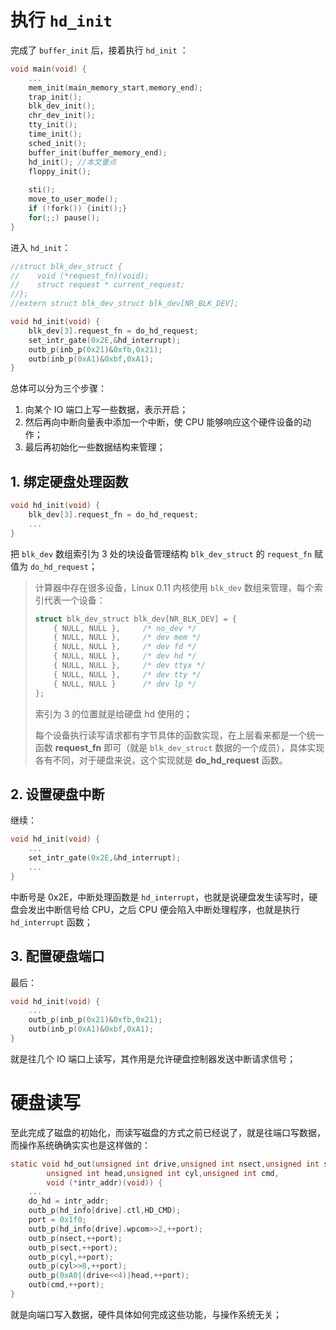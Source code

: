 # 执行 `hd_init`

完成了 `buffer_init` 后，接着执行 `hd_init` ：

````c
void main(void) {
    ...
    mem_init(main_memory_start,memory_end);
    trap_init();
    blk_dev_init();
    chr_dev_init();
    tty_init();
    time_init();
    sched_init();
    buffer_init(buffer_memory_end);
    hd_init(); //本文重点
    floppy_init();
    
    sti();
    move_to_user_mode();
    if (!fork()) {init();}
    for(;;) pause();
}
````

进入 `hd_init`：

````c
//struct blk_dev_struct {
//    void (*request_fn)(void);
//    struct request * current_request;
//};
//extern struct blk_dev_struct blk_dev[NR_BLK_DEV];

void hd_init(void) {
    blk_dev[3].request_fn = do_hd_request;
    set_intr_gate(0x2E,&hd_interrupt);
    outb_p(inb_p(0x21)&0xfb,0x21);
    outb(inb_p(0xA1)&0xbf,0xA1); 
}
````

总体可以分为三个步骤：

1. 向某个 IO 端口上写一些数据，表示开启；
2. 然后再向中断向量表中添加一个中断，使 CPU 能够响应这个硬件设备的动作；
3. 最后再初始化一些数据结构来管理；



## 1. 绑定硬盘处理函数

````c
void hd_init(void) {
    blk_dev[3].request_fn = do_hd_request;
    ...
}
````

把 `blk_dev` 数组索引为 3 处的块设备管理结构 `blk_dev_struct`  的 `request_fn` 赋值为 `do_hd_request`；

> 计算器中存在很多设备，Linux 0.11 内核使用 `blk_dev` 数组来管理，每个索引代表一个设备：
>
> ````c
> struct blk_dev_struct blk_dev[NR_BLK_DEV] = {
>     { NULL, NULL },     /* no_dev */
>     { NULL, NULL },     /* dev mem */
>     { NULL, NULL },     /* dev fd */
>     { NULL, NULL },     /* dev hd */
>     { NULL, NULL },     /* dev ttyx */
>     { NULL, NULL },     /* dev tty */
>     { NULL, NULL }      /* dev lp */
> };
> ````
>
> 索引为 3 的位置就是给硬盘 hd 使用的；
>
> 每个设备执行读写请求都有字节具体的函数实现，在上层看来都是一个统一函数 **request_fn** 即可（就是 `blk_dev_struct` 数据的一个成员），具体实现各有不同，对于硬盘来说，这个实现就是 **do_hd_request** 函数。



## 2. 设置硬盘中断

继续：

````c
void hd_init(void) {
    ...
    set_intr_gate(0x2E,&hd_interrupt);
    ...
}
````

中断号是 0x2E，中断处理函数是 `hd_interrupt`，也就是说硬盘发生读写时，硬盘会发出中断信号给 CPU，之后 CPU 便会陷入中断处理程序，也就是执行 `hd_interrupt` 函数；



## 3. 配置硬盘端口

最后：

````c
void hd_init(void) {
    ...
    outb_p(inb_p(0x21)&0xfb,0x21);
    outb(inb_p(0xA1)&0xbf,0xA1); 
}
````

就是往几个 IO 端口上读写，其作用是允许硬盘控制器发送中断请求信号；



# 硬盘读写

至此完成了磁盘的初始化，而读写磁盘的方式之前已经说了，就是往端口写数据，而操作系统确确实实也是这样做的：

````c
static void hd_out(unsigned int drive,unsigned int nsect,unsigned int sect,
        unsigned int head,unsigned int cyl,unsigned int cmd,
        void (*intr_addr)(void)) {
    ...
    do_hd = intr_addr;
    outb_p(hd_info[drive].ctl,HD_CMD);
    port = 0x1f0;
    outb_p(hd_info[drive].wpcom>>2,++port);
    outb_p(nsect,++port);
    outb_p(sect,++port);
    outb_p(cyl,++port);
    outb_p(cyl>>8,++port);
    outb_p(0xA0|(drive<<4)|head,++port);
    outb(cmd,++port);
}
````

就是向端口写入数据，硬件具体如何完成这些功能，与操作系统无关；